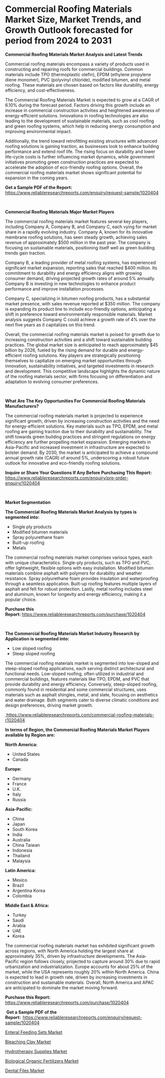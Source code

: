 <p><h1>Commercial Roofing Materials Market Size, Market Trends, and Growth Outlook forecasted for period from 2024 to 2031</h1></p><p><strong>Commercial Roofing Materials Market Analysis and Latest Trends</strong></p>
<p><p>Commercial roofing materials encompass a variety of products used in constructing and repairing roofs for commercial buildings. Common materials include TPO (thermoplastic olefin), EPDM (ethylene propylene diene monomer), PVC (polyvinyl chloride), modified bitumen, and metal roofing. These materials are chosen based on factors like durability, energy efficiency, and cost-effectiveness.</p><p>The Commercial Roofing Materials Market is expected to grow at a CAGR of 6.10% during the forecast period. Factors driving this growth include an increase in commercial construction activities and heightened awareness of energy-efficient solutions. Innovations in roofing technologies are also leading to the development of sustainable materials, such as cool roofing and green roofing systems, which help in reducing energy consumption and improving environmental impact.</p><p>Additionally, the trend toward retrofitting existing structures with advanced roofing solutions is gaining traction, as businesses look to enhance building performance and extend roof life. The rising focus on durability and lower life-cycle costs is further influencing market dynamics, while government initiatives promoting green construction practices are expected to accelerate the adoption of eco-friendly roofing options. Overall, the commercial roofing materials market shows significant potential for expansion in the coming years.</p></p>
<p><strong>Get a Sample PDF of the Report:&nbsp;</strong> <a href="https://www.reliableresearchreports.com/enquiry/request-sample/1020404?utm_campaign=16&utm_medium=2&utm_source=Github&utm_content=ia&utm_term=04112024&utm_id=commercial-roofing-materials">https://www.reliableresearchreports.com/enquiry/request-sample/1020404</a></p>
<p>&nbsp;</p>
<p><strong>Commercial Roofing Materials Major Market Players</strong></p>
<p><p>The commercial roofing materials market features several key players, including Company A, Company B, and Company C, each vying for market share in a rapidly evolving industry. Company A, known for its innovative membrane roofing solutions, has seen steady growth, achieving sales revenue of approximately $500 million in the past year. The company is focusing on sustainable materials, positioning itself well as green building trends gain traction.</p><p>Company B, a leading provider of metal roofing systems, has experienced significant market expansion, reporting sales that reached $400 million. Its commitment to durability and energy efficiency aligns with growing consumer demand, driving projected growth rates of around 5% annually. Company B is investing in new technologies to enhance product performance and improve installation processes.</p><p>Company C, specializing in bitumen roofing products, has a substantial market presence, with sales revenue reported at $350 million. The company is expanding its product line to include eco-friendly options, anticipating a shift in preference toward environmentally responsible materials. Market analysis suggests Company C could achieve a growth rate of 4% over the next five years as it capitalizes on this trend.</p><p>Overall, the commercial roofing materials market is poised for growth due to increasing construction activities and a shift toward sustainable building practices. The global market size is anticipated to reach approximately $45 billion by 2026, fueled by the rising demand for durable and energy-efficient roofing solutions. Key players are strategically positioning themselves to capitalize on emerging market opportunities through innovation, sustainability initiatives, and targeted investments in research and development. This competitive landscape highlights the dynamic nature of the roofing materials sector, with firms focusing on differentiation and adaptation to evolving consumer preferences.</p></p>
<p>&nbsp;</p>
<p><strong>What Are The Key Opportunities For Commercial Roofing Materials Manufacturers?</strong></p>
<p><p>The commercial roofing materials market is projected to experience significant growth, driven by increasing construction activities and the need for energy-efficient solutions. Key materials such as TPO, EPDM, and metal roofing are gaining traction due to their durability and sustainability. The shift towards green building practices and stringent regulations on energy efficiency are further propelling market expansion. Emerging markets in Asia-Pacific and increased investment in infrastructure are expected to bolster demand. By 2030, the market is anticipated to achieve a compound annual growth rate (CAGR) of around 5%, underscoring a robust future outlook for innovative and eco-friendly roofing solutions.</p></p>
<p><strong>Inquire or Share Your Questions If Any Before Purchasing This Report:</strong> <a href="https://www.reliableresearchreports.com/enquiry/pre-order-enquiry/1020404?utm_campaign=16&utm_medium=2&utm_source=Github&utm_content=ia&utm_term=04112024&utm_id=commercial-roofing-materials">https://www.reliableresearchreports.com/enquiry/pre-order-enquiry/1020404</a></p>
<p>&nbsp;</p>
<p><strong>Market Segmentation</strong></p>
<p><strong>The Commercial Roofing Materials Market Analysis by types is segmented into:</strong></p>
<p><ul><li>Single ply products</li><li>Modified bitumen materials</li><li>Spray polyurethane foam</li><li>Built-up roofing</li><li>Metals</li></ul></p>
<p><p>The commercial roofing materials market comprises various types, each with unique characteristics. Single-ply products, such as TPO and PVC, offer lightweight, flexible options with easy installation. Modified bitumen materials combine asphalt with polymers for durability and weather resistance. Spray polyurethane foam provides insulation and waterproofing through a seamless application. Built-up roofing features multiple layers of asphalt and felt for robust protection. Lastly, metal roofing includes steel and aluminum, known for longevity and energy efficiency, making it a popular choice.</p></p>
<p><strong>Purchase this Report:&nbsp;</strong><a href="https://www.reliableresearchreports.com/purchase/1020404?utm_campaign=16&utm_medium=2&utm_source=Github&utm_content=ia&utm_term=04112024&utm_id=commercial-roofing-materials">https://www.reliableresearchreports.com/purchase/1020404</a></p>
<p>&nbsp;</p>
<p><strong>The Commercial Roofing Materials Market Industry Research by Application is segmented into:</strong></p>
<p><ul><li>Low sloped roofing</li><li>Steep sloped roofing</li></ul></p>
<p><p>The commercial roofing materials market is segmented into low-sloped and steep-sloped roofing applications, each serving distinct architectural and functional needs. Low-sloped roofing, often utilized in industrial and commercial buildings, features materials like TPO, EPDM, and PVC that provide durability and energy efficiency. Conversely, steep-sloped roofing, commonly found in residential and some commercial structures, uses materials such as asphalt shingles, metal, and slate, focusing on aesthetics and water drainage. Both segments cater to diverse climatic conditions and design preferences, driving market growth.</p></p>
<p><a href="https://www.reliableresearchreports.com/commercial-roofing-materials-r1020404?utm_campaign=16&utm_medium=2&utm_source=Github&utm_content=ia&utm_term=04112024&utm_id=commercial-roofing-materials">&nbsp;https://www.reliableresearchreports.com/commercial-roofing-materials-r1020404</a></p>
<p><strong>In terms of Region, the Commercial Roofing Materials Market Players available by Region are:</strong></p>
<p>
    <p> <strong> North America: </strong>
        <ul>
            <li>United States</li>
            <li>Canada</li>
        </ul>
        </p> 
    <p> <strong> Europe: </strong>
        <ul>
            <li>Germany</li>
            <li>France</li>
            <li>U.K.</li>
            <li>Italy</li>
            <li>Russia</li>
        </ul>
        </p> 
    <p> <strong> Asia-Pacific: </strong>
        <ul>
            <li>China</li>
            <li>Japan</li>
            <li>South Korea</li>
            <li>India</li>
            <li>Australia</li>
            <li>China Taiwan</li>
            <li>Indonesia</li>
            <li>Thailand</li>
            <li>Malaysia</li>
        </ul>
        </p> 
    <p> <strong> Latin America: </strong>
        <ul>
            <li>Mexico</li>
            <li>Brazil</li>
            <li>Argentina Korea</li>
            <li>Colombia</li>
        </ul>
        </p> 
    <p> <strong> Middle East & Africa: </strong>
        <ul>
            <li>Turkey</li>
            <li>Saudi</li>
            <li>Arabia</li>
            <li>UAE</li>
            <li>Korea</li>
        </ul>
    </p>
    </p>
<p><p>The commercial roofing materials market has exhibited significant growth across regions, with North America holding the largest share at approximately 35%, driven by infrastructure developments. The Asia-Pacific region follows closely, projected to capture around 30% due to rapid urbanization and industrialization. Europe accounts for about 25% of the market, while the USA represents roughly 20% within North America. China is expected to lead in growth rate, driven by increasing investments in construction and sustainable materials. Overall, North America and APAC are anticipated to dominate the market moving forward.</p></p>
<p><strong>Purchase this Report: </strong><a href="https://www.reliableresearchreports.com/purchase/1020404?utm_campaign=16&utm_medium=2&utm_source=Github&utm_content=ia&utm_term=04112024&utm_id=commercial-roofing-materials">https://www.reliableresearchreports.com/purchase/1020404</a></p>
<p>&nbsp;<strong>Get a Sample PDF of the Report:&nbsp;&nbsp;</strong><a href="https://www.reliableresearchreports.com/enquiry/request-sample/1020404?utm_campaign=16&utm_medium=2&utm_source=Github&utm_content=ia&utm_term=04112024&utm_id=commercial-roofing-materials">https://www.reliableresearchreports.com/enquiry/request-sample/1020404</a></p>
<p><strong></strong></p>
<p><p><a href="https://issuu.com/reportprime-2/docs/enteral-feeding-sets-market-size-20_948cf64a209116?utm_campaign=16&utm_medium=2&utm_source=Github&utm_content=ia&utm_term=04112024&utm_id=commercial-roofing-materials">Enteral Feeding Sets Market</a></p><p><a href="https://github.com/boringzqthorperec/Market-Research-Report-List-1/blob/main/bleaching-clay-market.md?utm_campaign=16&utm_medium=2&utm_source=Github&utm_content=ia&utm_term=04112024&utm_id=commercial-roofing-materials">Bleaching Clay Market</a></p><p><a href="https://issuu.com/reportprime-2/docs/hydrotherapy-supplies-market-size-2_190dea924e2d06?utm_campaign=16&utm_medium=2&utm_source=Github&utm_content=ia&utm_term=04112024&utm_id=commercial-roofing-materials">Hydrotherapy Supplies Market</a></p><p><a href="https://github.com/cecilahoi7/Market-Research-Report-List-1/blob/main/biological-organic-fertilizers-market.md?utm_campaign=16&utm_medium=2&utm_source=Github&utm_content=ia&utm_term=04112024&utm_id=commercial-roofing-materials">Biological Organic Fertilizers Market</a></p><p><a href="https://issuu.com/reportprime-2/docs/dental-files-market-size-2030.pptx_240f998f4c0708?utm_campaign=16&utm_medium=2&utm_source=Github&utm_content=ia&utm_term=04112024&utm_id=commercial-roofing-materials">Dental Files Market</a></p></p>